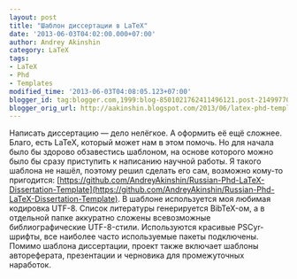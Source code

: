 ```yaml
---
layout: post
title: "Шаблон диссертации в LaTeX"
date: '2013-06-03T04:02:00.000+07:00'
author: Andrey Akinshin
category: LaTeX
tags:
- LaTeX
- Phd
- Templates
modified_time: '2013-06-03T04:08:05.123+07:00'
blogger_id: tag:blogger.com,1999:blog-8501021762411496121.post-2149977030412552416
blogger_orig_url: http://aakinshin.blogspot.com/2013/06/latex-phd-template.html
---
```


Написать диссертацию — дело нелёгкое. А оформить её ещё сложнее. Благо, есть LaTeX, который может нам в этом помочь. Но для начала было бы здорово обзавестись шаблоном, на основе которого можно было бы сразу приступить к написанию научной работы. Я такого шаблона не нашёл, поэтому решил сделать его сам, возможно кому-то пригодится: [https://github.com/AndreyAkinshin/Russian-Phd-LaTeX-Dissertation-Template](https://github.com/AndreyAkinshin/Russian-Phd-LaTeX-Dissertation-Template). В шаблоне используется моя любимая кодировка UTF-8. Список литературы генерируется BibTeX-ом, а в отдельной папке аккуратно сложены всевозможные библиографические UTF-8-стили. Используются красивые PSCyr-шрифты, все наиболее часто используемые пакеты подключены. Помимо шаблона диссертации, проект также включает шаблоны автореферата, презентации и черновика для промежуточных наработок.